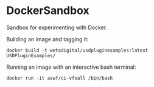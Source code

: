 # DockerSandbox

Sandbox for experimenting with Docker.

Building an image and tagging it:
```
docker build -t wetadigital/usdpluginexamples:latest USDPluginExamples/
```

Running an image with an interactive bash terminal:
```
docker run -it aswf/ci-vfxall /bin/bash
```
